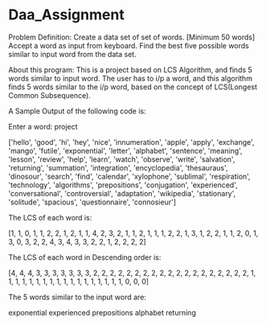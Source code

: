 # Daa_Assignment

Problem Definition: Create a data set of set of words. [Minimum 50 words]
Accept a word as input from keyboard. Find the best five possible words similar to input word
from the data set.

About this program: This is a project based on LCS Algorithm, and finds 5 words similar to input word.
The user has to i/p a word, and this algorithm finds 5 words similar to the i/p word, 
based on the concept of LCS(Longest Common Subsequence).


A Sample Output of the following code is:

Enter a word:  project

['hello', 'good', 'hi', 'hey', 'nice', 'innumeration', 'apple', 'apply', 'exchange', 'mango', 'futile', 'exponential', 'letter', 'alphabet', 'sentence', 'meaning', 'lesson', 'review', 'help', 'learn', 'watch', 'observe', 'write', 'salvation', 'returning', 'summation', 'integration', 'encyclopedia', 'thesauraus', 'dinosour', 'search', 'find', 'calendar', 'xylophone', 'sublimal', 'respiration', 'technology', 'algorithms', 'prepositions', 'conjugation', 'experienced', 'conversational', 'controversial', 'adaptation', 'wikipedia', 'stationary', 'solitude', 'spacious', 'questionnaire', 'connosieur']

The LCS of each word is:

[1, 1, 0, 1, 1, 2, 2, 1, 2, 1, 1, 4, 2, 3, 2, 1, 1, 2, 1, 1, 1, 2, 2, 1, 3, 1, 2, 2, 1, 1, 2, 0, 1, 3, 0, 3, 2, 2, 4, 3, 4, 3, 3, 2, 2, 1, 2, 2, 2, 2]

The LCS of each word in Descending order is:

[4, 4, 4, 3, 3, 3, 3, 3, 3, 3, 2, 2, 2, 2, 2, 2, 2, 2, 2, 2, 2, 2, 2, 2, 2, 2, 2, 2, 2, 1, 1, 1, 1, 1, 1, 1, 1, 1, 1, 1, 1, 1, 1, 1, 1, 1, 1, 0, 0, 0]

The 5 words similar to the input word are:

exponential
experienced
prepositions
alphabet
returning
